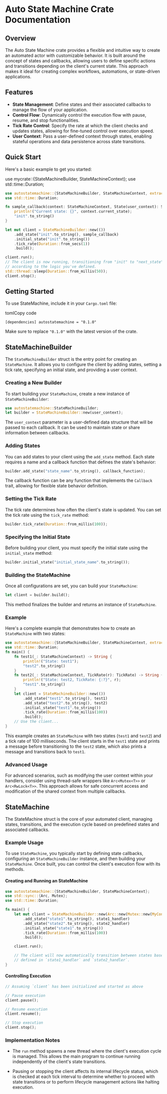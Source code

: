 # Auto State Machine Crate Documentation

## Overview

The Auto State Machine crate provides a flexible and intuitive way to create an 
automated actor with customizable behavior. It is built around the concept of 
states and callbacks, allowing users to define specific actions and transitions 
depending on the client's current state. This approach makes it ideal for 
creating complex workflows, automations, or state-driven applications.

## Features

*   **State Management**: Define states and their associated callbacks to 
manage the flow of your application.
*   **Control Flow**: Dynamically control the execution flow with pause, 
resume, and stop functionalities.
*   **Tick Rate Control**: Specify the rate at which the client checks and 
updates states, allowing for fine-tuned control over execution speed.
*   **User Context**: Pass a user-defined context through states, enabling 
stateful operations and data persistence across state transitions.

## Quick Start

Here's a basic example to get you started:

use mycrate::{StateMachineBuilder, StateMachineContext};
use std::time::Duration;

```rust
use autostatemachine::{StateMachineBuilder, StateMachineContext, extractor::State};
use std::time::Duration;

fn sample_callback(context: StateMachineContext, State(user_context): State<()>) -> String {
    println!("Current state: {}", context.current_state);
    "init".to_string()
}

let mut client = StateMachineBuilder::new(())
    .add_state("init".to_string(), sample_callback)
    .initial_state("init".to_string())
    .tick_rate(Duration::from_secs(1))
    .build();

client.run();
// The client is now running, transitioning from "init" to "next_state"
// according to the logic you've defined.
std::thread::sleep(Duration::from_millis(50));
client.stop();
```


## Getting Started

To use StateMachine, include it in your `Cargo.toml` file:

tomlCopy code

`[dependencies] autostatemachine = "0.1.0"`

Make sure to replace `"0.1.0"` with the latest version of the crate.

## StateMachineBuilder

The `StateMachineBuilder` struct is the entry point for creating an `StateMachine`.
It allows you to configure the client by adding states, setting a tick rate,
specifying an initial state, and providing a user context.

### Creating a New Builder

To start building your `StateMachine`, create a new instance of 
`StateMachineBuilder`:

```rust
use autostatemachine::StateMachineBuilder;
let builder = StateMachineBuilder::new(user_context);
```

The `user_context` parameter is a user-defined data structure that will be 
passed to each callback. It can be used to maintain state or share information 
between callbacks.

### Adding States

You can add states to your client using the `add_state` method. Each state 
requires a name and a callback function that defines the state's behavior:


```rust
builder.add_state("state_name".to_string(), callback_function);
```

The callback function can be any function that implements the `Callback`
trait, allowing for flexible state behavior definition.

### Setting the Tick Rate

The tick rate determines how often the client's state is updated. You can set 
the tick rate using the `tick_rate` method:

```rust
builder.tick_rate(Duration::from_millis(100));
```

### Specifying the Initial State

Before building your client, you must specify the initial state using the 
`initial_state` method:

```rust
builder.initial_state("initial_state_name".to_string());
```

### Building the StateMachine

Once all configurations are set, you can build your `StateMachine`:

```rust
let client = builder.build();
```

This method finalizes the builder and returns an instance of `StateMachine`.

### Example

Here's a complete example that demonstrates how to create an `StateMachine`
with two states:

```rust
use autostatemachine::{StateMachineBuilder, StateMachineContext, extractor::TickRate}; 
use std::time::Duration;  
fn main() {     
    fn test1(_: StateMachineContext) -> String {         
        println!("State: test1");         
        "test2".to_string()     
    }      
    fn test2(_: StateMachineContext, TickRate(r): TickRate) -> String {         
        println!("State: test2, TickRate: {:?}", r);
        "test1".to_string()     
    }      
    let client = StateMachineBuilder::new(())         
        .add_state("test1".to_string(), test1)         
        .add_state("test2".to_string(), test2)         
        .initial_state("test1".to_string())         
        .tick_rate(Duration::from_millis(100))         
        .build();      
    // Use the client... 
}
```

This example creates an `StateMachine` with two states (`test1` and `test2`) 
and a tick rate of 100 milliseconds. The client starts in the `test1` state 
and prints a message before transitioning to the `test2` state, which also 
prints a message and transitions back to `test1`.

### Advanced Usage

For advanced scenarios, such as modifying the user context within your handlers,
consider using thread-safe wrappers like `Arc<Mutex<T>>` or `Arc<RwLock<T>>`. 
This approach allows for safe concurrent access and modification of the shared 
context from multiple callbacks.

## StateMachine
The StateMachine struct is the core of your automated client, managing states, 
transitions, and the execution cycle based on predefined states and associated 
callbacks.

### Example Usage

To use `StateMachine`, you typically start by defining state callbacks, 
configuring an `StateMachineBuilder` instance, and then building your 
`StateMachine`. Once built, you can control the client's execution flow with 
its methods.

#### Creating and Running an StateMachine

```rust
use autostatemachine::{StateMachineBuilder, StateMachineContext};
use std::sync::{Arc, Mutex};
use std::time::Duration;

fn main() {
    let mut client = StateMachineBuilder::new(Arc::new(Mutex::new(MyContext::new())))
        .add_state("state1".to_string(), state1_handler)
        .add_state("state2".to_string(), state2_handler)
        .initial_state("state1".to_string())
        .tick_rate(Duration::from_millis(100))
        .build();

    client.run();

    // The client will now automatically transition between states based on the logic
    // defined in `state1_handler` and `state2_handler`.
}
```

#### Controlling Execution

```rust
// Assuming `client` has been initialized and started as above

// Pause execution
client.pause();

// Resume execution
client.resume();

// Stop execution
client.stop();
```

### Implementation Notes

*   The `run` method spawns a new thread where the client's execution cycle is 
managed. This allows the main program to continue running independently of the 
client's state transitions.

*   Pausing or stopping the client affects its internal lifecycle status, 
which is checked at each tick interval to determine whether to proceed with 
state transitions or to perform lifecycle management actions like halting 
execution.

